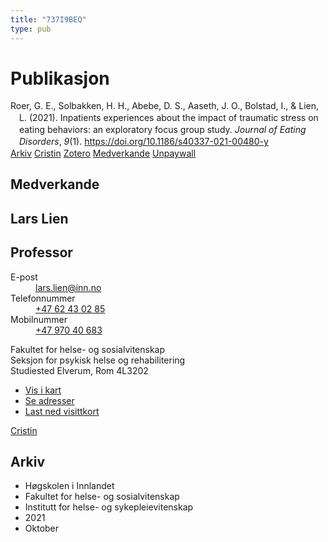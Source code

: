 ```yaml
---
title: "737I9BEQ"
type: pub
---
```

<h1>Publikasjon</h1>
<article id="csl-bib-container-737I9BEQ" class="csl-bib-container">
  <div class="csl-bib-body" style="line-height: 1.35; padding-left: 1em; text-indent:-1em;">
  <div class="csl-entry">Roer, G. E., Solbakken, H. H., Abebe, D. S., Aaseth, J. O., Bolstad, I., &amp; Lien, L. (2021). Inpatients experiences about the impact of traumatic stress on eating behaviors: an exploratory focus group study. <i>Journal of Eating Disorders</i>, <i>9</i>(1). <a href="https://doi.org/10.1186/s40337-021-00480-y">https://doi.org/10.1186/s40337-021-00480-y</a></div>
</div>
  <div class="csl-bib-buttons">
    <a href="#taxonomy-article-737I9BEQ" class="csl-bib-button">Arkiv</a>
    <a href alt="Cristin URL" class="csl-bib-button">Cristin</a>
    <a href alt="Zotero URL" class="csl-bib-button">Zotero</a>
    <a href="#contributors-article-737I9BEQ" class="csl-bib-button">Medverkande</a>
    <a href="https://jeatdisord.biomedcentral.com/track/pdf/10.1186/s40337-021-00480-y" class="csl-bib-button">Unpaywall</a>
  </div>
  <div id="csl-bib-meta-container-737I9BEQ"></div>
</article>
<div id="csl-bib-meta-737I9BEQ" class="csl-bib-meta">
  <article id="contributors-article-737I9BEQ" class="contributors-article">
    <h1>Medverkande</h1>
    <div class="personas">
<div class="vrtx-hinn-person-card">
<div class="photo">
<i class="lar la-user-circle missing-person"></i>
</div>
<div class="info">
<hgroup><h1>Lars Lien</h1>
<h2>Professor</h2>
</hgroup><dl>
<dt>E-post</dt>
<dd>
<a href="mailto:lars.lien@inn.no">lars.lien@inn.no</a>
</dd>
<dt>Telefonnummer</dt>
<dd><a href="tel:+4762430285">
+47 62 43 02 85
</a></dd>
<dt>Mobilnummer</dt>
<dd><a href="tel:+4797040683">
+47 970 40 683
</a></dd>
</dl>
<p>
Fakultet for helse- og sosialvitenskap<br>
Seksjon for psykisk helse og rehabilitering<br>
Studiested Elverum,
Rom 4L3202
</p>
<ul class="vrtx-hinn-links">
<li><a href="https://www.google.com/maps?q=60.88177,11.53669">Vis i kart</a></li>
<li><a href="https://www.inn.no/finn-en-ansatt/lars-lien.html#vrtx-hinn-addresses">Se adresser</a></li>
<li><a href="https://www.inn.no/finn-en-ansatt/lars-lien.html?vrtx=vcf">Last ned visittkort</a></li>
</ul>
</div>
</div>
<a href="https://app.cristin.no/persons/show.jsf?id=14287" alt="Cristin URL" class="personas-cristin">Cristin</a>
</div>
  </article>
  <article id="taxonomy-article-737I9BEQ" class="taxonomy-article">
    <h1>Arkiv</h1>
    <ul>
      <li>Høgskolen i Innlandet</li>
      <li>Fakultet for helse- og sosialvitenskap</li>
      <li>Institutt for helse- og sykepleievitenskap</li>
      <li>2021</li>
      <li>Oktober</li>
    </ul>
  </article>
</div>
